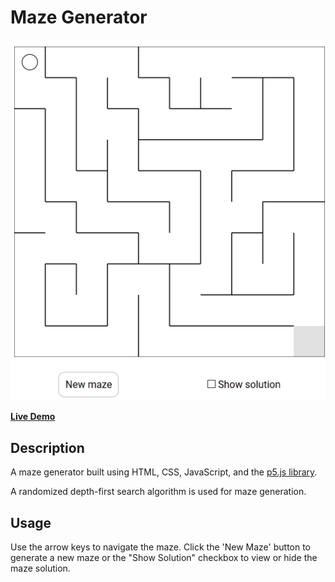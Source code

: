 # Maze Generator
<p align="center">
    <img src="https://raw.githubusercontent.com/ElkheirT/maze-generator/master/images/Screenshot.png"/>
</p>

[**Live Demo**](https://elkheirt.github.io/maze-generator/)
## Description
A maze generator built using HTML, CSS, JavaScript, and the [p5.js library](https://p5js.org/).

A randomized depth-first search algorithm is used for maze generation.

## Usage
Use the arrow keys to navigate the maze. Click the 'New Maze' button to generate a new maze or the "Show Solution" checkbox to view or hide the maze solution.
